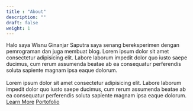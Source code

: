 ```yaml
---
title : "About"
description: ""
draft: false
weight: 1
---
```


<div style="display: inline-grid">
Halo saya Wisnu Ginanjar Saputra saya senang bereksperimen dengan pemrograman dan juga membuat blog. Lorem ipsum dolor sit amet consectetur adipisicing elit. Labore laborum impedit dolor quo iusto saepe ducimus, cum rerum assumenda beatae ab ea consequatur perferendis soluta sapiente magnam ipsa eaque dolorum.<br><br>
Lorem ipsum dolor sit amet consectetur adipisicing elit. Labore laborum impedit dolor quo iusto saepe ducimus, cum rerum assumenda beatae ab ea consequatur perferendis soluta sapiente magnam ipsa eaque dolorum.
    <div class="about-group">
        <a href="/about" class="ripple-btn">Learn More</a>
        <a href="#portofolio" class="btn-work">Portofolio</a>
    </div>
</div>
